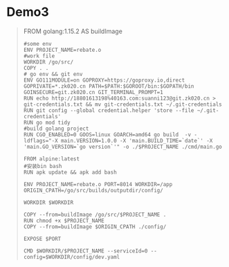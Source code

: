 # Demo3

> FROM golang:1.15.2 AS buildImage
>
>     #some env
>     ENV PROJECT_NAME=rebate.o
>     #work file
>     WORKDIR /go/src/
>     COPY . .
>     # go env && git env
>     ENV GO111MODULE=on GOPROXY=https://goproxy.io,direct GOPRIVATE=*.zk020.cn PATH=$PATH:$GOROOT/bin:$GOPATH/bin GOINSECURE=git.zk020.cn GIT_TERMINAL_PROMPT=1
>     RUN echo http://18801613198%40163.com:suanni123@git.zk020.cn > git-credentials.txt && mv git-credentials.txt ~/.git-credentials
>     RUN git config --global credential.helper 'store --file ~/.git-credentials'
>     RUN go mod tidy
>     #build golang project
>     RUN CGO_ENABLED=0 GOOS=linux GOARCH=amd64 go build  -v -ldflags="-X main.VERSION=1.0.0 -X 'main.BUILD_TIME=`date`' -X 'main.GO_VERSION=`go version`'" -o ./$PROJECT_NAME ./cmd/main.go
>
>     FROM alpine:latest
>     #安装bin bash
>     RUN apk update && apk add bash
>
>     ENV PROJECT_NAME=rebate.o PORT=8014 WORKDIR=/app ORIGIN_CPATH=/go/src/builds/outputdir/config/
>
>     WORKDIR $WORKDIR
>
>     COPY --from=buildImage /go/src/$PROJECT_NAME .
>     RUN chmod +x $PROJECT_NAME
>     COPY --from=buildImage $ORIGIN_CPATH ./config/
>
>     EXPOSE $PORT
>
>     CMD $WORKDIR/$PROJECT_NAME --serviceId=0 --config=$WORKDIR/config/dev.yaml



